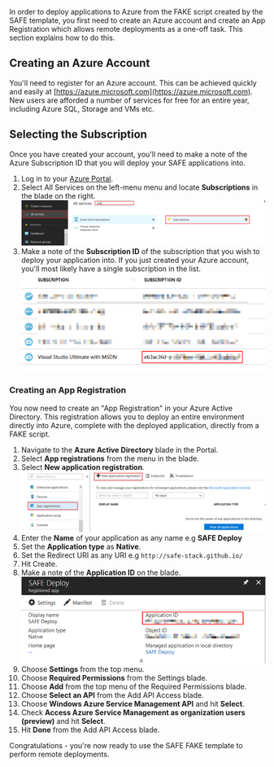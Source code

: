In order to deploy applications to Azure from the FAKE script created by the SAFE template, you first need to create an Azure account and create an App Registration which allows remote deployments as a one-off task. This section explains how to do this.

## Creating an Azure Account
You'll need to register for an Azure account. This can be achieved quickly and easily at [https://azure.microsoft.com](https://azure.microsoft.com). New users are afforded a number of services for free for an entire year, including Azure SQL, Storage and VMs etc.

## Selecting the Subscription
Once you have created your account, you'll need to make a note of the Azure Subscription ID that you will deploy your SAFE applications into.

1. Log in to your [Azure Portal](https://portal.azure.com).
1. Select All Services on the left-menu menu and locate **Subscriptions** in the blade on the right.
![](img/deploy-appservice-1.png)
1. Make a note of the **Subscription ID** of the subscription that you wish to deploy your application into. If you just created your Azure account, you'll most likely have a single subscription in the list.
![](img/deploy-appservice-2.png)

### Creating an App Registration
You now need to create an "App Registration" in your Azure Active Directory. This registration allows you to deploy an entire environment directly into Azure, complete with the deployed application, directly from a FAKE script.

1. Navigate to the **Azure Active Directory** blade in the Portal.
1. Select **App registrations** from the menu in the blade.
1. Select **New application registration**.
![](img/deploy-appservice-3.png)
1. Enter the **Name** of your application as any name e.g **SAFE Deploy**
1. Set the **Application type** as **Native**.
1. Set the Redirect URI as any URI e.g `http://safe-stack.github.io/`
1. Hit Create.
1. Make a note of the **Application ID** on the blade.
![](img/deploy-appservice-4.png)
1. Choose **Settings** from the top menu.
1. Choose **Required Permissions** from the Settings blade.
1. Choose **Add** from the top menu of the Required Permissions blade.
1. Choose **Select an API** from the Add API Access blade.
1. Choose **Windows Azure Service Management API** and hit **Select**.
1. Check **Access Azure Service Management as organization users (preview)** and hit **Select**.
1. Hit **Done** from the Add API Access blade.

Congratulations - you're now ready to use the SAFE FAKE template to perform remote deployments.